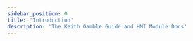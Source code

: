 ```yaml
---
sidebar_position: 0
title: 'Introduction'
description: 'The Keith Gamble Guide and HMI Module Docs'
---
```


